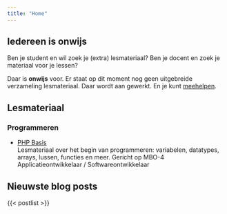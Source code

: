 ```yaml
---
title: "Home"
---
```


## Iedereen is onwijs

Ben je student en wil zoek je (extra) lesmateriaal? Ben je docent en
zoek je materiaal voor je lessen?

Daar is **onwijs** voor. Er staat op dit moment nog geen uitgebreide
verzameling lesmateriaal. Daar wordt aan gewerkt. En je kunt
[meehelpen](/contribute/).

## Lesmateriaal
### Programmeren

* [PHP Basis](/programmeren/php-basis) \
Lesmateriaal over het begin van programmeren: variabelen, datatypes, arrays, lussen, functies en meer.
Gericht op MBO-4 Applicatieontwikkelaar / Softwareontwikkelaar

## Nieuwste blog posts
{{< postlist >}}
